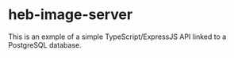 # heb-image-server

This is an exmple of a simple TypeScript/ExpressJS API linked to a PostgreSQL database.
